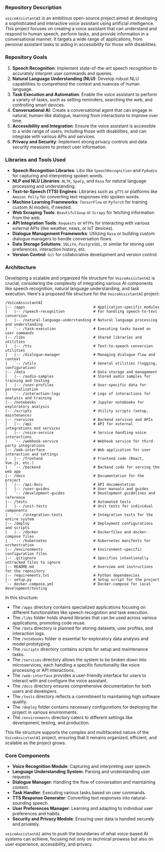 ### Repository Description

`voiceAssistantAI` is an ambitious open-source project aimed at developing a sophisticated and interactive voice assistant using artificial intelligence. This project focuses on creating a voice assistant that can understand and respond to human speech, perform tasks, and provide information in a conversational manner. It targets a wide range of applications, from personal assistant tasks to aiding in accessibility for those with disabilities.

### Repository Goals

1. **Speech Recognition**: Implement state-of-the-art speech recognition to accurately interpret user commands and queries.
2. **Natural Language Understanding (NLU)**: Develop robust NLU capabilities to comprehend the context and nuances of human language.
3. **Task Execution and Automation**: Enable the voice assistant to perform a variety of tasks, such as setting reminders, searching the web, and controlling smart devices.
4. **Conversational AI**: Create a conversational agent that can engage in natural, human-like dialogue, learning from interactions to improve over time.
5. **Accessibility and Integration**: Ensure the voice assistant is accessible to a wide range of users, including those with disabilities, and can integrate with various APIs and services.
6. **Privacy and Security**: Implement strong privacy controls and data security measures to protect user information.

### Libraries and Tools Used

- **Speech Recognition Libraries**: Libs like `SpeechRecognition` and `PyAudio` for capturing and interpreting spoken words.
- **NLP and NLU Libraries**: `NLTK`, `SpaCy`, and `Rasa` for natural language processing and understanding.
- **Text-to-Speech (TTS) Engines**: Libraries such as `gTTS` or platforms like `Amazon Polly` for converting text responses into spoken words.
- **Machine Learning Frameworks**: `TensorFlow` or `PyTorch` for training custom AI models, if needed.
- **Web Scraping Tools**: `BeautifulSoup` or `Scrapy` for fetching information from the web.
- **API Integration Tools**: `Requests` or `HTTPx` for interacting with various external APIs (like weather, news, or IoT devices).
- **Dialogue Management Frameworks**: Utilizing `Rasa` or building custom dialogue managers to handle conversation flows.
- **Data Storage Solutions**: `SQLite`, `PostgreSQL`, or similar for storing user preferences, interaction history, etc.
- **Version Control**: `Git` for collaborative development and version control.

### Architecture

Developing a scalable and organized file structure for `VoiceAssistantAI` is crucial, considering the complexity of integrating various AI components like speech recognition, natural language understanding, and task execution. Here's a proposed file structure for the `VoiceAssistantAI` project:

```plaintext
/VoiceAssistantAI
|-- /apps                               # Application-specific modules
|   |-- /speech-recognition             # For handling speech-to-text conversion
|   |-- /natural-language-understanding # Natural language processing and understanding
|   `-- /task-execution                 # Executing tasks based on user commands
|-- /libs                               # Shared libraries and utilities
|   |-- /tts                            # Text-to-speech conversion utilities
|   |-- /dialogue-manager               # Managing dialogue flow and context
|   `-- /utils                          # General utilities (logging, configuration)
|-- /data                               # Data storage and management
|   |-- /audio-samples                  # Stored audio samples for training and testing
|   |-- /user-profiles                  # User-specific data for personalization
|   `-- /interaction-logs               # Logs of interactions for analysis and training
|-- /notebooks                          # Jupyter notebooks for exploratory analysis
|-- /scripts                            # Utility scripts (setup, maintenance)
|-- /services                           # Backend services and APIs
|   |-- /api                            # API for external integrations and services
|   |-- /voice-service                  # Service handling voice interactions
|   `-- /webhook-service                # Webhook service for third-party integrations
|-- /web-interface                      # Web application for user interaction and settings
|   |-- /frontend                       # Frontend code (React, Vue.js, etc.)
|   `-- /backend                        # Backend code for serving the web app
|-- /docs                               # Documentation for the project
|   |-- /api-docs                       # API documentation
|   |-- /user-guides                    # User manuals and guides
|   `-- /development-guides             # Development guidelines and reference
|-- /tests                              # Automated tests
|   |-- /unit-tests                     # Unit tests for individual components
|   `-- /integration-tests              # Integration tests for the entire system
|-- /deploy                             # Deployment configurations and scripts
|   |-- /docker                         # Dockerfiles and docker-compose files
|   `-- /kubernetes                     # Kubernetes manifests for orchestration
|-- /environments                       # Environment-specific configuration files
|-- .gitignore                          # Specifies intentionally untracked files to ignore
|-- README.md                           # Overview and instructions for the repository
|-- requirements.txt                    # Python dependencies
|-- setup.py                            # Setup script for the project
`-- docker-compose.yml                  # Docker-compose for local development/testing
```

In this structure:

- The `/apps` directory contains specialized applications focusing on different functionalities like speech recognition and task execution.
- The `/libs` folder holds shared libraries that can be used across various applications, promoting code reuse.
- The `/data` directory is planned for storing datasets, user profiles, and interaction logs.
- The `/notebooks` folder is essential for exploratory data analysis and model prototyping.
- The `/scripts` directory contains scripts for setup and maintenance tasks.
- The `/services` directory allows the system to be broken down into microservices, each handling a specific functionality like voice processing or API interactions.
- The `/web-interface` provides a user-friendly interface for users to interact with and configure the voice assistant.
- The `/docs` directory ensures comprehensive documentation for both users and developers.
- The `/tests` directory reflects a commitment to maintaining high software quality.
- The `/deploy` folder contains necessary configurations for deploying the project in various environments.
- The `/environments` directory caters to different settings like development, testing, and production.

This file structure supports the complex and multifaceted nature of the `VoiceAssistantAI` project, ensuring that it remains organized, efficient, and scalable as the project grows.

### Core Components

- **Voice Recognition Module**: Capturing and interpreting user speech.
- **Language Understanding System**: Parsing and understanding user requests.
- **Dialogue Manager**: Handling the flow of conversation and maintaining context.
- **Task Handler**: Executing various tasks based on user commands.
- **TTS Response Generator**: Converting text responses into natural-sounding speech.
- **User Preferences Manager**: Learning and adapting to individual user preferences and habits.
- **Security and Privacy Module**: Ensuring user data is handled securely and privately.

`voiceAssistantAI` aims to push the boundaries of what voice-based AI systems can achieve, focusing not only on technical prowess but also on user experience, accessibility, and privacy.
